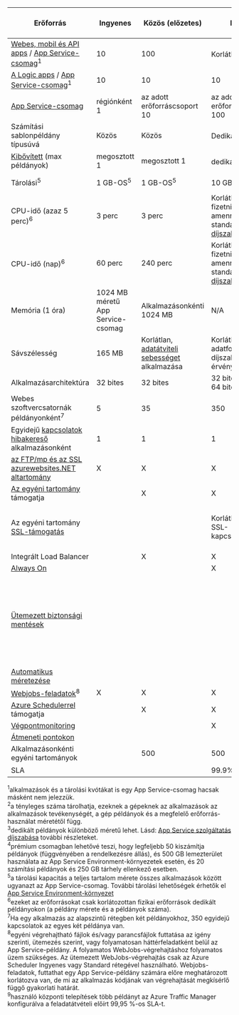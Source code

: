 | Erőforrás | Ingyenes | Közös (előzetes) | Basic | Standard | Prémium (előzetes verzió)</th> |
| --- | --- | --- | --- | --- | --- |
| [Webes, mobil és API apps](https://azure.microsoft.com/services/app-service/) / [App Service-csomag](../articles/app-service/azure-web-sites-web-hosting-plans-in-depth-overview.md)<sup>1</sup> |10 |100 |Korlátlan<sup>2</sup> |Korlátlan<sup>2</sup> |Korlátlan<sup>2</sup> |
| [A Logic apps](https://azure.microsoft.com/services/app-service/logic/) / [App Service-csomag](../articles/app-service/azure-web-sites-web-hosting-plans-in-depth-overview.md)</a><sup>1</sup> |10 |10 |10 |20 / mag |20 / mag |
| [App Service-csomag](../articles/app-service/azure-web-sites-web-hosting-plans-in-depth-overview.md) |régiónként 1 |az adott erőforráscsoport 10 |az adott erőforráscsoport 100 |az adott erőforráscsoport 100 |az adott erőforráscsoport 100 |
| Számítási sablonpéldány típusúvá |Közös |Közös |Dedikált<sup>3</sup> |Dedikált<sup>3</sup> |Dedikált<sup>3</sup></p> |
| [Kibővített](../articles/app-service/web-sites-scale.md) (max példányok) |megosztott 1 |megosztott 1 |dedikált 3<sup>3</sup> |dedikált 10<sup>3</sup> |20 dedikált (50 ASE)<sup>3,4</sup> |
| Tárolási<sup>5</sup> |1 GB-OS<sup>5</sup> |1 GB-OS<sup>5</sup> |10 GB-OS<sup>5</sup> |50 GB-OS<sup>5</sup> |500 GB<sup>4,5</sup></p> |
| CPU-idő (azaz 5 perc)<sup>6</sup> |3 perc |3 perc |Korlátlan, kell fizetnie, amennyit a standard [díjszabás](https://azure.microsoft.com/pricing/details/app-service/)</a> |Korlátlan, normál díjszabás fizetett |Korlátlan, normál díjszabás fizetett |
| CPU-idő (nap)<sup>6</sup> |60 perc |240 perc |Korlátlan, kell fizetnie, amennyit a standard [díjszabás](https://azure.microsoft.com/pricing/details/app-service/)</a> |Korlátlan, normál díjszabás fizetett |Korlátlan, normál díjszabás fizetett |
| Memória (1 óra) |1024 MB méretű App Service-csomag |Alkalmazásonkénti 1024 MB |N/A |N/A |N/A |
| Sávszélesség |165 MB |Korlátlan, [adatátviteli sebességet](https://azure.microsoft.com/pricing/details/data-transfers/) alkalmazása |Korlátlan adatforgalom díjszabás érvényes |Korlátlan adatforgalom díjszabás érvényes |Korlátlan adatforgalom díjszabás érvényes |
| Alkalmazásarchitektúra |32 bites |32 bites |32 bites vagy 64 bites |32 bites vagy 64 bites |32 bites vagy 64 bites |
| Webes szoftvercsatornák példányonként<sup>7</sup> |5 |35 |350 |Korlátlan |Korlátlan |
| Egyidejű [kapcsolatok hibakereső](../articles/app-service/web-sites-dotnet-troubleshoot-visual-studio.md) alkalmazásonként |1 |1 |1 |5 |5 |
| [az FTP/mp és az SSL azurewebsites.NET altartomány](../articles/app-service/app-service-web-tutorial-custom-ssl.md) |X |X |X |X |X |
| [Az egyéni tartomány](../articles/app-service/app-service-web-tutorial-custom-domain.md) támogatja | |X |X |X |X |
| Az egyéni tartomány [SSL-támogatás](../articles/app-service/app-service-web-tutorial-custom-ssl.md) | | |Korlátlan SNI SSL-kapcsolatok |Korlátlan SNI SSL és 1 IP SSL-kapcsolatok tartalmazza |Korlátlan SNI SSL és 1 IP SSL-kapcsolatok tartalmazza |
| Integrált Load Balancer | |X |X |X |X |
| [Always On](../articles/app-service/web-sites-configure.md) | | |X |X |X |
| [Ütemezett biztonsági mentések](../articles/app-service/web-sites-backup.md) | | | | Ütemezett biztonsági mentések 2 óránként legfeljebb 12 biztonsági mentések naponta (manuális + ütemezett) | Ütemezett biztonsági mentések óránként legfeljebb 50 biztonsági mentések naponta (manuális + ütemezett) |
| [Automatikus méretezése](../articles/app-service/web-sites-scale.md) | | | |X |X |
| [Webjobs-feladatok](../articles/app-service/web-sites-create-web-jobs.md)<sup>8</sup> |X |X |X |X |X |
| [Azure Schedulerrel](https://azure.microsoft.com/services/scheduler/) támogatja | |X |X |X |X |
| [Végpontmonitoring](../articles/app-service/web-sites-monitor.md) | | |X |X |X |
| [Átmeneti pontokon](../articles/app-service/web-sites-staged-publishing.md) | | | |5 |20 |
| Alkalmazásonkénti egyéni tartományok</a> | |500 |500 |500 |500 |
| SLA | |<p> |99.9% |99.95%<sup>10</sup> |99.95%<sup>9</sup> |

<sup>1</sup>alkalmazások és a tárolási kvótákat is egy App Service-csomag hacsak másként nem jelezzük.  
<sup>2</sup>a tényleges száma tárolhatja, ezeknek a gépeknek az alkalmazások az alkalmazások tevékenységét, a gép példányok és a megfelelő erőforrás-használat méretétől függ.  
<sup>3</sup>dedikált példányok különböző méretű lehet. Lásd: [App Service szolgáltatás díjszabása](https://azure.microsoft.com/pricing/details/data-transfers/pricing/details/app-service/) további részleteket.  
<sup>4</sup>prémium csomagban lehetővé teszi, hogy legfeljebb 50 kiszámítja példányok (függvényében a rendelkezésre állás), és 500 GB lemezterület használata az App Service Environment-környezetek esetén, és 20 számítási példányok és 250 GB tárhely ellenkező esetben.  
<sup>5</sup>a tárolási kapacitás a teljes tartalom mérete összes alkalmazások között ugyanazt az App Service-csomag. További tárolási lehetőségek érhetők el [App Service Environment-környezet](../articles/app-service/environment/app-service-web-configure-an-app-service-environment.md#storage)  
<sup>6</sup>ezeket az erőforrásokat csak korlátozottan fizikai erőforrások dedikált példányokon (a példány mérete és a példányok száma).  
<sup>7</sup>Ha egy alkalmazás az alapszintű rétegben két példányokhoz, 350 egyidejű kapcsolatok az egyes két példánya van.  
<sup>8</sup>egyéni végrehajtható fájlok és/vagy parancsfájlok futtatása az igény szerinti, ütemezés szerint, vagy folyamatosan háttérfeladatként belül az App Service-példány. A folyamatos WebJobs-végrehajtáshoz folyamatos üzem szükséges. Az ütemezett WebJobs-végrehajtás csak az Azure Scheduler Ingyenes vagy Standard rétegével használható. Webjobs-feladatok, futtathat egy App Service-példány számára előre meghatározott korlátozva van, de mi az alkalmazás kódjának van végrehajtását megkísérlő függő gyakorlati határát.   
<sup>9</sup>használó központi telepítések több példányt az Azure Traffic Manager konfigurálva a feladatátvételi előírt 99,95 %-os SLA-t.  

